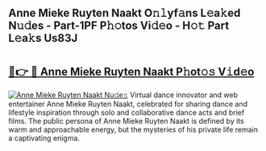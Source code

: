 ## Anne Mieke Ruyten Naakt O𝚗𝚕yf𝚊ns L𝚎a𝚔ed N𝚞𝚍es - Part-1PF P𝚑𝚘tos Vi𝚍𝚎o - H𝚘𝚝 Part L𝚎a𝚔s Us83J

# <h2><a href="http://kf7wt2c.oniu.top/?m=Anne+Mieke+Ruyten+Naakt">🔗👉 🔴 Anne Mieke Ruyten Naakt P𝚑ot𝚘𝚜 V𝚒d𝚎o</a></h2>

[![Anne Mieke Ruyten Naakt Nu𝚍e𝚜](https://i.imgur.com/0qMVB7G.gif)](http://kf7wt2c.oniu.top/?m=Anne+Mieke+Ruyten+Naakt)
Virtual dance innovator and web entertainer Anne Mieke Ruyten Naakt, celebrated for sharing dance and lifestyle inspiration through solo and collaborative dance acts and brief films. The public persona of Anne Mieke Ruyten Naakt is defined by its warm and approachable energy, but the mysteries of his private life remain a captivating enigma.  
